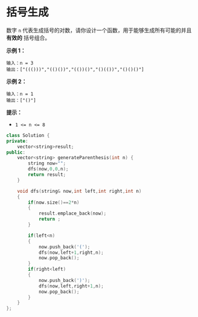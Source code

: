 # 括号生成





数字 `n` 代表生成括号的对数，请你设计一个函数，用于能够生成所有可能的并且 **有效的** 括号组合。

 

**示例 1：**

```
输入：n = 3
输出：["((()))","(()())","(())()","()(())","()()()"]
```

**示例 2：**

```
输入：n = 1
输出：["()"]
```

 

**提示：**

- `1 <= n <= 8`



```c++
class Solution {
private:
    vector<string>result;
public:
    vector<string> generateParenthesis(int n) {
        string now="";
        dfs(now,0,0,n);
        return result;
    }

    void dfs(string& now,int left,int right,int n)
    {
        if(now.size()==2*n)
        {
            result.emplace_back(now);
            return ;
        }

        if(left<n)
        {
            now.push_back('(');
            dfs(now,left+1,right,n);
            now.pop_back();
        }
        if(right<left)
        {
            now.push_back(')');
            dfs(now,left,right+1,n);
            now.pop_back();
        }
    }
};
```

